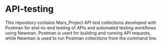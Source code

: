 # API-testing
This repository contains Mars_Project API test collections developed with Postman for end-to-end testing of APIs and automated testing workflows using Newman. Postman is used for building and running API requests, while Newman is used to run Postman collections from the command line.
